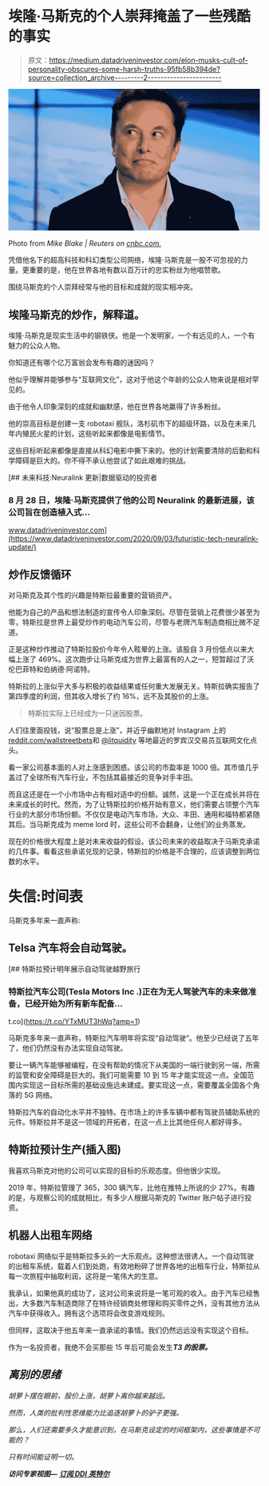 # 埃隆·马斯克的个人崇拜掩盖了一些残酷的事实

> 原文：<https://medium.datadriveninvestor.com/elon-musks-cult-of-personality-obscures-some-harsh-truths-95fb58b394de?source=collection_archive---------2----------------------->

![](img/242c228b088015aac62182f185d6cd54.png)

Photo from *Mike Blake | Reuters on* [*cnbc.com.*](https://www.cnbc.com/2020/05/13/elon-musk-has-a-complex-relationship-with-the-ai-community.html)

凭借他名下的超高科技和科幻类型公司网络，埃隆·马斯克是一股不可忽视的力量。更重要的是，他在世界各地有数以百万计的忠实粉丝为他唱赞歌。

围绕马斯克的个人崇拜经常与他的目标和成就的现实相冲突。

## 埃隆马斯克的炒作，解释道。

埃隆·马斯克是现实生活中的钢铁侠。他是一个发明家，一个有远见的人，一个有魅力的公众人物。

你知道还有哪个亿万富翁会发布有趣的迷因吗？

他似乎理解并能够参与“互联网文化”，这对于他这个年龄的公众人物来说是相对罕见的。

由于他令人印象深刻的成就和幽默感，他在世界各地赢得了许多粉丝。

他的崇高目标是创建一支 robotaxi 舰队，洛杉矶市下的超级环路，以及在未来几年内殖民火星的计划，这些听起来都像是电影情节。

这些目标听起来都像是直接从科幻电影中撕下来的。他的计划需要清除的后勤和科学障碍是巨大的。你不得不承认他尝试了如此艰难的挑战。

[](https://www.datadriveninvestor.com/2020/09/03/futuristic-tech-neuralink-update/) [## 未来科技:Neuralink 更新|数据驱动的投资者

### 8 月 28 日，埃隆·马斯克提供了他的公司 Neuralink 的最新进展，该公司旨在创造植入式…

www.datadriveninvestor.com](https://www.datadriveninvestor.com/2020/09/03/futuristic-tech-neuralink-update/) 

## 炒作反馈循环

对马斯克及其个性的兴趣是特斯拉最重要的营销资产。

他能为自己的产品和想法制造的宣传令人印象深刻。尽管在营销上花费很少甚至为零，特斯拉是世界上最受炒作的电动汽车公司，尽管与老牌汽车制造商相比微不足道。

正是这种炒作推动了特斯拉股价今年令人眩晕的上涨。该股自 3 月份低点以来大幅上涨了 469%。这次跑步让马斯克成为世界上最富有的人之一，短暂超过了沃伦巴菲特和伯纳德·阿诺特。

特斯拉的上涨似乎大多与积极的收益结果或任何重大发展无关。特斯拉确实报告了第四季度的利润，但其收入增长了约 16%，远不及其股价的上涨。

> 特斯拉实际上已经成为一只迷因股票。

人们往里面投钱，说“股票总是上涨”，并近乎幽默地对 Instagram 上的[reddit.com/wallstreetbets](https://www.reddit.com/r/wallstreetbets/)和 [@litquidity](https://www.instagram.com/litquidity/?hl=en) 等地最近的罗宾汉交易员互联网文化点头。

看一家公司基本面的人对上涨感到困惑。该公司的市盈率是 1000 倍。其市值几乎盖过了全球所有汽车行业，不包括其最接近的竞争对手丰田。

而且这还是在一个小市场中占有相对适中的份额。诚然，这是一个正在成长并将在未来成长的时代。然而，为了让特斯拉的价格开始有意义，他们需要占领整个汽车行业的大部分市场份额。不仅仅是电动汽车市场，大众、丰田、通用和福特都紧随其后。当马斯克成为 meme lord 时，这些公司不会翻身，让他们的业务蒸发。

现在的价格很大程度上是对未来收益的假设。该公司未来的收益取决于马斯克承诺的几件事。看看这些承诺兑现的记录，特斯拉的价格是不合理的，应该调整到两位数的水平。

# 失信:时间表

马斯克多年来一直声称:

## Telsa 汽车将会自动驾驶。

[](https://t.co/YTxMUT3hWq?amp=1) [## 特斯拉预计明年展示自动驾驶越野旅行

### 特斯拉汽车公司(Tesla Motors Inc .)正在为无人驾驶汽车的未来做准备，已经开始为所有新车配备…

t.co](https://t.co/YTxMUT3hWq?amp=1) 

马斯克多年来一直声称，特斯拉汽车明年将实现“自动驾驶”。他至少已经说了五年了，他们仍然没有办法实现自动驾驶。

要让一辆汽车能够被编程，在没有帮助的情况下从美国的一端行驶到另一端，所需的监管和安全障碍是巨大的。我们可能需要 10 到 15 年才能实现这一点。全国范围内实现这一目标所需的基础设施远未建成。要实现这一点，需要覆盖全国各个角落的 5G 网络。

特斯拉汽车的自动化水平并不独特。在市场上的许多车辆中都有驾驶员辅助系统的元件。特斯拉并不是这一领域的开拓者，在这一点上比其他任何人都好得多。

## 特斯拉预计生产(插入图)

我喜欢马斯克对他的公司可以实现的目标的乐观态度。但他很少实现。

2019 年，特斯拉管理了 365，300 辆汽车，比他在推特上所说的少 27%。有趣的是，与观察公司的成就相比，有多少人根据马斯克的 Twitter 账户帖子进行投资。

## 机器人出租车网络

robotaxi 网络似乎是特斯拉多头的一大乐观点。这种想法很诱人。一个自动驾驶的出租车系统，载着人们到处跑，有效地粉碎了世界各地的出租车行业，特斯拉从每一次旅程中抽取利润，这将是一笔伟大的生意。

我承认，如果他真的成功了，这对公司来说将是一笔可观的收入。由于汽车已经售出，大多数汽车制造商除了在特许经销商处修理和购买零件之外，没有其他方法从汽车中获得收入。拥有这个选项将会改变游戏规则。

但同样，这取决于他五年来一直承诺的事情。我们仍然远远没有实现这个目标。

作为一名投资者，我绝不会买那些 15 年后可能会发生***T3 的股票。***

## *离别的思绪*

*胡萝卜摆在眼前，股价上涨，胡萝卜离你越来越远。*

*然而，人类的批判性思维能力比追逐胡萝卜的驴子更强。*

*那么，人们还需要多久才能意识到，在马斯克设定的时间框架内，这些事情是不可能的？*

*只有时间能证明一切。*

***访问专家视图—** [**订阅 DDI 英特尔**](https://datadriveninvestor.com/ddi-intel)*